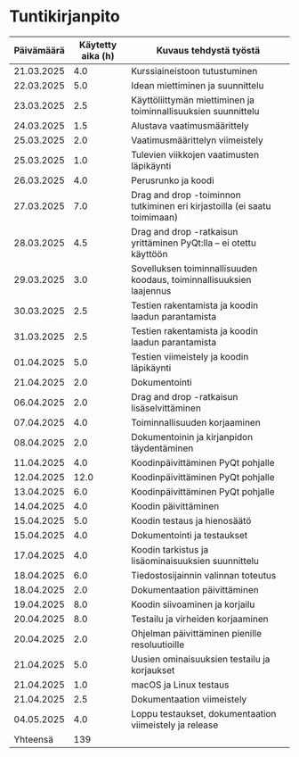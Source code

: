 # Tuntikirjanpito

| Päivämäärä | Käytetty aika (h) | Kuvaus tehdystä työstä                 |
|------------|-------------------|----------------------------------------|
| 21.03.2025 | 4.0               | Kurssiaineistoon tutustuminen          |
| 22.03.2025 | 5.0               | Idean miettiminen ja suunnittelu       |
| 23.03.2025 | 2.5               | Käyttöliittymän miettiminen ja toiminnallisuuksien suunnittelu |
| 24.03.2025 | 1.5               | Alustava vaatimusmäärittely            |
| 25.03.2025 | 2.0               | Vaatimusmäärittelyn viimeistely        |
| 25.03.2025 | 1.0               | Tulevien viikkojen vaatimusten läpikäynti |
| 26.03.2025 | 4.0               | Perusrunko ja koodi |
| 27.03.2025 | 7.0               | Drag and drop -toiminnon tutkiminen eri kirjastoilla (ei saatu toimimaan) |
| 28.03.2025 | 4.5               | Drag and drop -ratkaisun yrittäminen PyQt:lla – ei otettu käyttöön |
| 29.03.2025 | 3.0               | Sovelluksen toiminnallisuuden koodaus, toiminnallisuuksien laajennus |
| 30.03.2025 | 2.5               | Testien rakentamista ja koodin laadun parantamista |
| 31.03.2025 | 2.5               | Testien rakentamista ja koodin laadun parantamista |
| 01.04.2025 | 5.0               | Testien viimeistely ja koodin läpikäynti |
| 21.04.2025 | 2.0               | Dokumentointi |
| 06.04.2025 | 2.0               | Drag and drop -ratkaisun lisäselvittäminen |
| 07.04.2025 | 4.0               | Toiminnallisuuden korjaaminen |
| 08.04.2025 | 2.0               | Dokumentoinin ja kirjanpidon täydentäminen|
| 11.04.2025 | 4.0               | Koodinpäivittäminen PyQt pohjalle |
| 12.04.2025 | 12.0              | Koodinpäivittäminen PyQt pohjalle |
| 13.04.2025 | 6.0               | Koodinpäivittäminen PyQt pohjalle |
| 14.04.2025 | 4.0               | Koodin päivittäminen |
| 15.04.2025 | 5.0               | Koodin testaus ja hienosäätö|
| 15.04.2025 | 4.0               | Dokumentointi ja testaukset|
| 17.04.2025 | 4.0               | Koodin tarkistus ja lisäominaisuuksien suunnittelu|
| 18.04.2025 | 6.0               | Tiedostosijainnin valinnan toteutus|
| 18.04.2025 | 2.0               | Dokumentaation päivittäminen|
| 19.04.2025 | 8.0               | Koodin siivoaminen ja korjailu|
| 20.04.2025 | 8.0               | Testailu ja virheiden korjaaminen|
| 20.04.2025 | 2.0               | Ohjelman päivittäminen pienille resoluutioille     |
| 21.04.2025 | 5.0               | Uusien ominaisuuksien testailu ja korjaukset|
| 21.04.2025 | 1.0               | macOS ja Linux testaus |
| 21.04.2025 | 2.5               | Dokumentaation viimeistely |    
|04.05.2025 | 4.0               | Loppu testaukset, dokumentaation viimeistely ja release  |   
|Yhteensä   | 139       